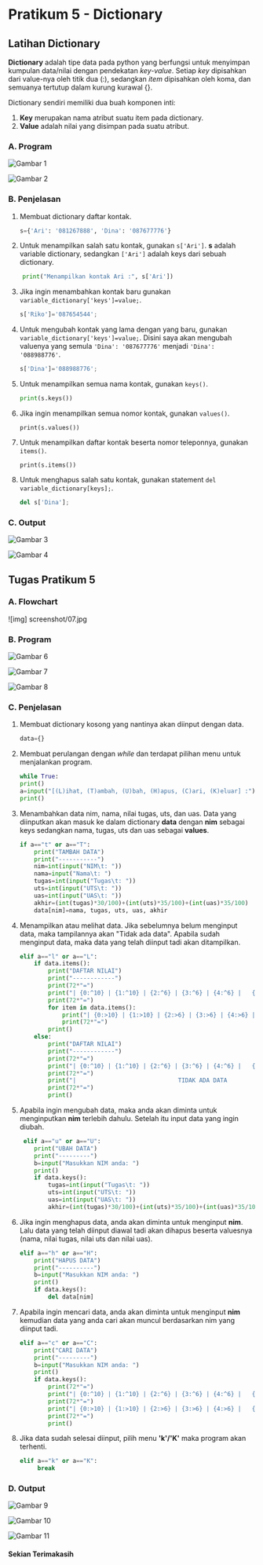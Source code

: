# Pratikum 5 - Dictionary

## Latihan Dictionary

**Dictionary** adalah tipe data pada python yang berfungsi untuk menyimpan kumpulan data/nilai dengan pendekatan _key-value_. Setiap _key_ dipisahkan dari value-nya oleh titik dua (:), sedangkan _item_ dipisahkan oleh koma, dan semuanya tertutup dalam kurung kurawal {}.

Dictionary sendiri memiliki dua buah komponen inti:
1.	**Key** merupakan nama atribut suatu item pada dictionary.
2.	**Value** adalah nilai yang disimpan pada suatu atribut.

### A. Program

![Gambar 1](screenshot/lat1.png)

![Gambar 2](screenshot/lat1-1.png)

### B. Penjelasan

1. Membuat dictionary daftar kontak.
	```python
	s={'Ari': '081267888', 'Dina': '087677776'}
	```
2. Untuk menampilkan salah satu kontak, gunakan `s['Ari']`. **s** adalah variable dictionary, sedangkan `['Ari']` adalah keys dari sebuah dictionary.
```python
	print("Menampilkan kontak Ari :", s['Ari'])
```
3. Jika ingin menambahkan kontak baru gunakan `variable_dictionary['keys']=value;`. 
	```python
	s['Riko']='087654544';
	```
4. Untuk mengubah kontak yang lama dengan yang baru, gunakan `variable_dictionary['keys']=value;`. Disini saya akan  mengubah valuenya yang semula `'Dina': '087677776'` menjadi `'Dina': '088988776'`.

	```python
	s['Dina']='088988776';
    ```
5. Untuk menampilkan semua nama kontak, gunakan `keys()`.
	```python
	print(s.keys())
	```
6. Jika ingin menampilkan semua nomor kontak, gunakan `values()`.
	```pyhton
	print(s.values())
	```
7. Untuk menampilkan daftar kontak beserta nomor teleponnya, gunakan `items()`.
	```pyhton
	print(s.items())
	```
8. Untuk menghapus salah satu kontak, gunakan statement `del variable_dictionary[keys];`.
	```python
	del s['Dina'];
	```
### C. Output

![Gambar 3](screenshot/lat1-2.png)

![Gambar 4](screenshot/lat1-3.png)

## Tugas Pratikum 5

### A. Flowchart

![img] screenshot/07.jpg

### B. Program

![Gambar 6](screenshot/01.png)

![Gambar 7](screenshot/02.png)

![Gambar 8](screenshot/03.png)

### C. Penjelasan

1. Membuat dictionary kosong yang nantinya akan diinput dengan data.
	```python
	data={}
	```

2. Membuat perulangan dengan _while_ dan terdapat pilihan menu untuk menjalankan program.
	```python
	while True:
    print()
    a=input("[(L)ihat, (T)ambah, (U)bah, (H)apus, (C)ari, (K)eluar] :")
    print()
	```
3. Menambahkan data nim, nama, nilai tugas, uts, dan uas. Data yang diinputkan akan masuk ke dalam dictionary **data** dengan **nim** sebagai keys sedangkan nama, tugas, uts dan uas sebagai **values**.
	```python
	if a=="t" or a=="T":
        print("TAMBAH DATA")
        print("-----------")
        nim=int(input("NIM\t: "))
        nama=input("Nama\t: ")
        tugas=int(input("Tugas\t: ")) 
        uts=int(input("UTS\t: "))
        uas=int(input("UAS\t: "))
        akhir=(int(tugas)*30/100)+(int(uts)*35/100)+(int(uas)*35/100)
        data[nim]=nama, tugas, uts, uas, akhir
	```
4. Menampilkan atau melihat data. Jika sebelumnya belum menginput data, maka tampilannya akan "Tidak ada data". Apabila sudah menginput data, maka data yang telah diinput tadi akan ditampilkan.
	```python
	elif a=="l" or a=="L":
        if data.items():
            print("DAFTAR NILAI")
            print("------------")
            print(72*"=")
            print("| {0:^10} | {1:^10} | {2:^6} | {3:^6} | {4:^6} |   {5:^12}  |".format("NIM", "NAMA", "TUGAS", "UTS", "UAS", "NILAI AKHIR"))
            print(72*"=")
            for item in data.items(): 
                print("| {0:>10} | {1:>10} | {2:>6} | {3:>6} | {4:>6} |   {5:>12}  |".format(nim, nama, tugas, uts, uas, akhir))
                print(72*"=")
            print()
        else:
            print("DAFTAR NILAI")
            print("------------")
            print(72*"=")
            print("| {0:^10} | {1:^10} | {2:^6} | {3:^6} | {4:^6} |   {5:^12}  |".format("NIM", "NAMA", "TUGAS", "UTS", "UAS", "NILAI AKHIR"))
            print(72*"=")
            print("|                             TIDAK ADA DATA                           |")
            print(72*"=")
            print()
	```
5. Apabila ingin mengubah data, maka anda akan diminta untuk menginputkan **nim** terlebih dahulu. Setelah itu input data yang ingin diubah.
	```python
	 elif a=="u" or a=="U":
        print("UBAH DATA")
        print("---------")
        b=input("Masukkan NIM anda: ")
        print()
        if data.keys():
            tugas=int(input("Tugas\t: ")) 
            uts=int(input("UTS\t: "))
            uas=int(input("UAS\t: "))
            akhir=(int(tugas)*30/100)+(int(uts)*35/100)+(int(uas)*35/100)
	```
6. Jika ingin menghapus data, anda akan diminta untuk menginput **nim**. Lalu data yang telah diinput diawal tadi akan dihapus beserta valuesnya (nama, nilai tugas, nilai uts dan nilai uas).
	```python
	elif a=="h" or a=="H":
        print("HAPUS DATA")
        print("----------")
        b=input("Masukkan NIM anda: ")
        print()
        if data.keys():
            del data[nim]
	```
7. Apabila ingin mencari data, anda akan diminta untuk menginput **nim** kemudian data yang anda cari akan muncul berdasarkan nim yang diinput tadi.
	```python
	elif a=="c" or a=="C":
        print("CARI DATA")
        print("---------")
        b=input("Masukkan NIM anda: ")
        print()
        if data.keys():
            print(72*"=")
            print("| {0:^10} | {1:^10} | {2:^6} | {3:^6} | {4:^6} |   {5:^12}  |".format("NIM", "NAMA", "TUGAS", "UTS", "UAS", "NILAI AKHIR"))
            print(72*"=")
            print("| {0:>10} | {1:>10} | {2:>6} | {3:>6} | {4:>6} |   {5:>12}  |".format(nim, nama, tugas, uts, uas, akhir))
            print(72*"=")
            print()
	```
8. Jika data sudah selesai diinput, pilih menu **'k'/'K'** maka program akan terhenti.
	```python
	elif a=="k" or a=="K":
         break
	```

### D. Output

![Gambar 9](screenshot/04.png)

![Gambar 10](screenshot/05.png)

![Gambar 11](screenshot/06.png)

#### Sekian Terimakasih